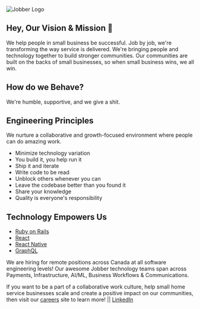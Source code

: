 ![Jobber Logo](https://static1.squarespace.com/static/5441e38fe4b0104bb75a78e3/t/547c9c20e4b07347e776a860/1417452576633/White-primary-lockup-Jobber.png)

## Hey, Our Vision & Mission 👋

We help people in small business be successful. Job by job, we're transforming the way service is delivered. We're bringing people and technology together to build stronger communities. Our communities are built on the backs of small businesses, so when small business wins, we all win.

## How do we Behave?

We're humble, supportive, and we give a shit.

## Engineering Principles

We nurture a collaborative and growth-focused environment where people can do amazing work.

* Minimize technology variation
* You build it, you help run it
* Ship it and iterate
* Write code to be read
* Unblock others whenever you can
* Leave the codebase better than you found it
* Share your knowledge
* Quality is everyone's responsibility

## Technology Empowers Us

* [Ruby on Rails](https://rubyonrails.org/)
* [React](https://reactjs.org/)
* [React Native](https://reactnative.dev/)
* [GraphQL](https://graphql.org/)

We are hiring for remote positions across Canada at all software engineering levels!
Our awesome Jobber technology teams span across Payments, Infrastructure, AI/ML, Business Workflows & Communications.

If you want to be a part of a collaborative work culture, help small home service businesses scale and create a positive impact on our communities, then visit our [careers](https://getjobber.com/about/careers/) site to learn more!
||
[LinkedIn](https://www.linkedin.com/company/jobber-software/jobs/)
